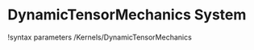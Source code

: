 <!-- MOOSE Documentation Stub: Remove this when content is added. -->

# DynamicTensorMechanics System
!syntax parameters /Kernels/DynamicTensorMechanics

